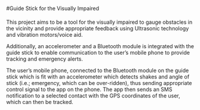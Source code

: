 #Guide Stick for the Visually Impaired

This project aims to be a tool for the visually impaired to gauge obstacles in the vicinity and provide appropriate feedback using Ultrasonic technology and vibration motors/voice aid. 

Additionally, an accelerometer and a Bluetooth module is integrated with the guide stick to enable communication to the user’s mobile phone to provide tracking and emergency alerts. 

The user’s mobile phone, connected to the Bluetooth module on the guide stick which is fit with an accelerometer which detects shakes and angle of stick (i.e.; emergency, which can be over-ridden), thus sending appropriate control signal to the app on the phone. The app then sends an SMS notification to a selected contact with the GPS coordinates of the user, which can then be tracked.
